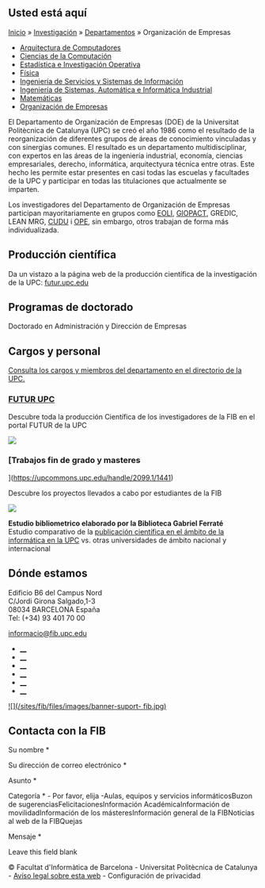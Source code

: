 ## Usted está aquí

[Inicio](/es) » [Investigación](/es/investigacion) »
[Departamentos](/es/investigacion/departamentos) » Organización de Empresas

  * [Arquitectura de Computadores](/es/investigacion/departamentos/arquitectura-de-computadores)
  * [Ciencias de la Computación](/es/investigacion/departamentos/ciencias-de-la-computacion)
  * [Estadística e Investigación Operativa](/es/investigacion/departamentos/estadistica-e-investigacion-operativa)
  * [Física](/es/investigacion/departamentos/fisica)
  * [Ingeniería de Servicios y Sistemas de Información](/es/investigacion/departamentos/ingenieria-de-servicios-y-sistemas-de-informacion)
  * [Ingeniería de Sistemas, Automática e Informática Industrial](/es/investigacion/departamentos/ingenieria-de-sistemas-automatica-e-informatica-industrial)
  * [Matemáticas](/es/investigacion/departamentos/matematicas)
  * [Organización de Empresas](/es/investigacion/departamentos/organizacion-de-empresas)

El Departamento de Organización de Empresas (DOE) de la Universitat
Politècnica de Catalunya (UPC) se creó el año 1986 como el resultado de la
reorganización de diferentes grupos de áreas de conocimiento vinculadas y con
sinergias comunes. El resultado es un departamento multidisciplinar, con
expertos en las áreas de la ingeniería industrial, economía, ciencias
empresariales, derecho, informática, arquitectyura técnica entre otras. Este
hecho les permite estar presentes en casi todas las escuelas y facultades de
la UPC y participar en todas las titulaciones que actualmente se imparten.

Los investigadores del Departamento de Organización de Empresas participan
mayoritariamente en grupos como
[EOLI](http://eprints.upc.edu/producciocientifica/grup/176387),
[GIOPACT](http://eprints.upc.edu/producciocientifica/grup/176470), GREDIC,
LEAN MRG, [CUDU](http://eprints.upc.edu/producciocientifica/grup/9668774) i
[OPE](http://eprints.upc.edu/producciocientifica/grup/10954555), sin embargo,
otros trabajan de forma más individualizada.

## Producción científica

Da un vistazo a la página web de la producción científica de la investigación
de la UPC: [futur.upc.edu](http://futur.upc.edu/732)

## Programas de doctorado

Doctorado en Administración y Dirección de Empresas

## Cargos y personal

[ Consulta los cargos y miembros del departamento en el directorio de la UPC.
](https://directori.upc.edu/directori/dadesUE.jsp?id=732)

###  [FUTUR UPC ](https://futur.upc.edu/FIB)

Descubre toda la producción Científica de los investigadores de la FIB en el
portal FUTUR de la UPC

[![](/sites/fib/files/images/recerca/bxh_2016_futurportal.png)](https://futur.upc.edu/FIB)

###  [Trabajos fin de grado y masteres
](https://upcommons.upc.edu/handle/2099.1/1441)

Descubre los proyectos llevados a cabo por estudiantes de la FIB

[![](/sites/fib/files/documents/estudis/upccommons.jpeg)](https://upcommons.upc.edu/handle/2099.1/1441)



**Estudio bibliometrico elaborado por la Biblioteca Gabriel Ferraté**  
Estudio comparativo de la [publicación científica en el ámbito de la
informática en la UPC](http://upcommons.upc.edu/handle/2117/22885) vs. otras
universidades de ámbito nacional y internacional

## Dónde estamos

Edificio B6 del Campus Nord  
C/Jordi Girona Salgado,1-3  
08034 BARCELONA España  
Tel: (+34) 93 401 70 00

[informacio@fib.upc.edu](mailto:informacio@fib.upc.edu)

  * [__](/es/noticies/rss.rss)
  * [__](https://www.facebook.com/fib.upc)
  * [__](https://twitter.com/fib_upc)
  * [__](https://www.flickr.com/photos/fib-upc/albums)
  * [__](https://www.youtube.com/user/mediafib)
  * [__](https://www.instagram.com/fib.upc/)

[![](/sites/fib/files/images/banner-suport-
fib.jpg)](http://suport.fib.upc.edu)

## Contacta con la FIB

Su nombre *

Su dirección de correo electrónico *

Asunto *

Categoría * \- Por favor, elija -Aulas, equipos y servicios informáticosBuzon
de sugerenciasFelicitacionesInformación AcadémicaInformación de
movilidadInformación de los másteresInformación general de la FIBNoticias al
web de la FIBQuejas

Mensaje *

Leave this field blank

© Facultat d'Informàtica de Barcelona - Universitat Politècnica de Catalunya -
[Avíso legal sobre esta web](/es/aviso-legal-sobre-esta-web) \- Configuración
de privacidad

